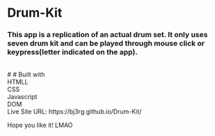 # Drum-Kit

### This app is a replication of an actual drum set. It only uses seven drum kit and can be played through mouse click or keypress(letter indicated on the app).

<br/>
# # Built with
<br/>
HTMLL
<br/>
CSS
<br/>
Javascript
<br/>
DOM

<br/>
Live Site URL:  https://bj3rg.github.io/Drum-Kit/
<br/>

Hope you like it! LMAO
